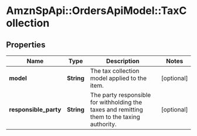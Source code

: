 # AmznSpApi::OrdersApiModel::TaxCollection

## Properties
Name | Type | Description | Notes
------------ | ------------- | ------------- | -------------
**model** | **String** | The tax collection model applied to the item. | [optional] 
**responsible_party** | **String** | The party responsible for withholding the taxes and remitting them to the taxing authority. | [optional] 

